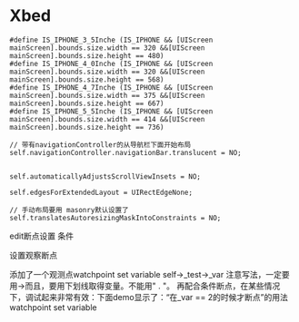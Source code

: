 # Xbed

```objc
#define IS_IPHONE_3_5Inche (IS_IPHONE && [UIScreen mainScreen].bounds.size.width == 320 &&[UIScreen mainScreen].bounds.size.height == 480)
#define IS_IPHONE_4_0Inche (IS_IPHONE && [UIScreen mainScreen].bounds.size.width == 320 &&[UIScreen mainScreen].bounds.size.height == 568)
#define IS_IPHONE_4_7Inche (IS_IPHONE && [UIScreen mainScreen].bounds.size.width == 375 &&[UIScreen mainScreen].bounds.size.height == 667)
#define IS_IPHONE_5_5Inche (IS_IPHONE && [UIScreen mainScreen].bounds.size.width == 414 &&[UIScreen mainScreen].bounds.size.height == 736)
```
```objc
// 带有navigationController的从导航栏下面开始布局
self.navigationController.navigationBar.translucent = NO;


self.automaticallyAdjustsScrollViewInsets = NO;

self.edgesForExtendedLayout = UIRectEdgeNone;

// 手动布局要用 masonry默认设置了
self.translatesAutoresizingMaskIntoConstraints = NO;
```
edit断点设置 条件

设置观察断点

添加了一个观测点watchpoint set variable self->_test->_var   注意写法，一定要用->而且，要用下划线取得变量。不能用" . "。
再配合条件断点，在某些情况下，调试起来非常有效：下面demo显示了：“在_var == 2的时候才断点”的用法
watchpoint set variable

